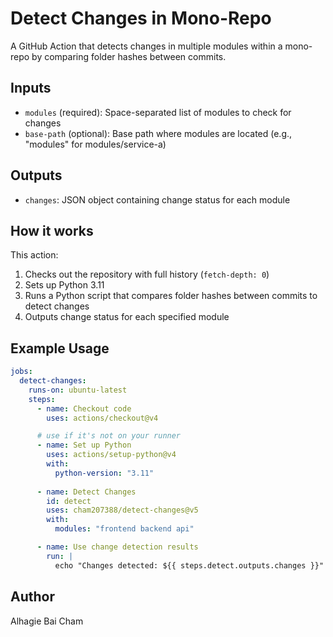 # Detect Changes in Mono-Repo

A GitHub Action that detects changes in multiple modules within a mono-repo by comparing folder hashes between commits.

## Inputs

- `modules` (required): Space-separated list of modules to check for changes
- `base-path` (optional): Base path where modules are located (e.g., "modules" for modules/service-a)

## Outputs

- `changes`: JSON object containing change status for each module

## How it works

This action:
1. Checks out the repository with full history (`fetch-depth: 0`)
2. Sets up Python 3.11
3. Runs a Python script that compares folder hashes between commits to detect changes
4. Outputs change status for each specified module

## Example Usage

```yaml
jobs:
  detect-changes:
    runs-on: ubuntu-latest
    steps:
      - name: Checkout code
        uses: actions/checkout@v4

      # use if it's not on your runner
      - name: Set up Python
        uses: actions/setup-python@v4
        with:
          python-version: "3.11"
        
      - name: Detect Changes
        id: detect
        uses: cham207388/detect-changes@v5
        with:
          modules: "frontend backend api"

      - name: Use change detection results
        run: |
          echo "Changes detected: ${{ steps.detect.outputs.changes }}"
```

## Author

Alhagie Bai Cham